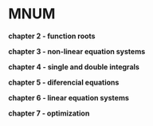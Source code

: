 # MNUM

**chapter 2 - function roots**

**chapter 3 - non-linear equation systems**

**chapter 4 - single and double integrals**

**chapter 5 - diferencial equations**

**chapter 6 - linear equation systems**

**chapter 7 - optimization**
